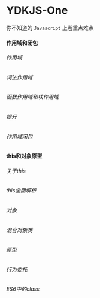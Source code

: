 # YDKJS-One

你不知道的 `Javascript` 上卷重点难点


#### 作用域和闭包

###### 作用域

###### 词法作用域

###### 函数作用域和块作用域

###### 提升

###### 作用域闭包

#### this和对象原型

###### 关于this

###### this全面解析

###### 对象

###### 混合对象类

###### 原型

###### 行为委托

###### ES6中的class